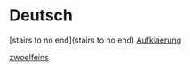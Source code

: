 # Deutsch

[stairs to no end](stairs to no end) 
[Aufklaerung](Aufklaerung)

[zwoelfeins](ze/zwoelfein)
